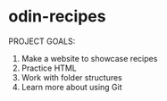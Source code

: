# odin-recipes

PROJECT GOALS:
1. Make a website to showcase recipes
2. Practice HTML
3. Work with folder structures
4. Learn more about using Git